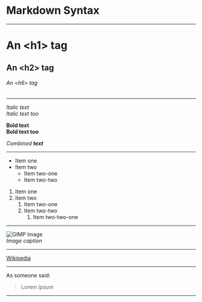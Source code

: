 [//]: # (Markdown syntax)
# Markdown Syntax
-------------------------------

[//]: # (Headers)
# An \<h1\> tag
## An \<h2\> tag
###### An \<h6\> tag

-----------------------------------------

[//]: # (Emphasis)
*Italic text*
<br>
_Italic text too_

**Bold text**
<br>
__Bold text too__

_Combined **text**_

-----------------------------------------

[//]: # (Ordered lists)
* Item one
* Item two
    * Item two-one
    * Item two-two
  
[//]: # (Unordered lists)
1. Item one
1. item two
    1. Item two-one
    1. Item two-two
        1. Item two-two-one

-----------------------------------------

[//]: # (Images)
![GIMP Image](https://github.com/ad4mant1um/hello-world/blob/master/image.jpg)
<br>
*Image caption*

-----------------------------------------

[//]: # (Links)
[Wikipedia](https://www.wikipedia.org/)

-----------------------------------------

[//]: # (Blockquotes)
As someone said:

> Lorem
> ipsum
-----------------------------------------

[//]: # (Inline code)
        
